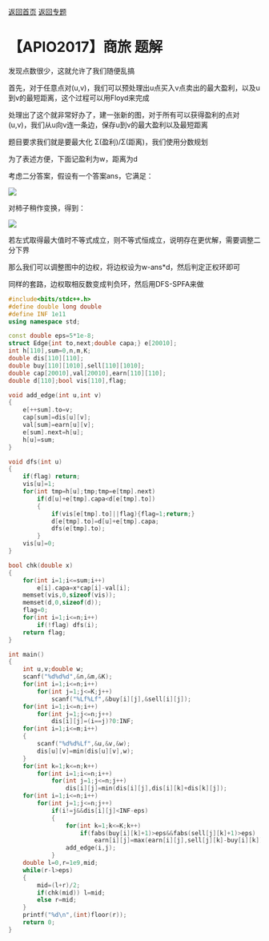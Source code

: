 [返回首页](https://EbolaEmperor.github.io)
[返回专题](https://EbolaEmperor.github.io/special/FracPro)

# 【APIO2017】商旅 题解

发现点数很少，这就允许了我们随便乱搞

首先，对于任意点对(u,v)，我们可以预处理出u点买入v点卖出的最大盈利，以及u到v的最短距离，这个过程可以用Floyd来完成

处理出了这个就非常好办了，建一张新的图，对于所有可以获得盈利的点对(u,v)，我们从u向v连一条边，保存u到v的最大盈利以及最短距离

题目要求我们就是要最大化 Σ(盈利)/Σ(距离)，我们使用分数规划

为了表述方便，下面记盈利为w，距离为d

考虑二分答案，假设有一个答案ans，它满足：

![](http://latex.codecogs.com/svg.latex?\frac{\sum&space;w_i}{\sum&space;d_i}\leq&space;ans)

对柿子稍作变换，得到：

![](http://latex.codecogs.com/svg.latex?\sum(w_i-ans*d_i)\leq0)

若左式取得最大值时不等式成立，则不等式恒成立，说明存在更优解，需要调整二分下界

那么我们可以调整图中的边权，将边权设为w-ans*d，然后判定正权环即可

同样的套路，边权取相反数变成判负环，然后用DFS-SPFA来做

```cpp
#include<bits/stdc++.h>
#define double long double
#define INF 1e11
using namespace std;

const double eps=5*1e-8;
struct Edge{int to,next;double capa;} e[20010];
int h[110],sum=0,n,m,K;
double dis[110][110];
double buy[110][1010],sell[110][1010];
double cap[20010],val[20010],earn[110][110];
double d[110];bool vis[110],flag;

void add_edge(int u,int v)
{
	e[++sum].to=v;
	cap[sum]=dis[u][v];
	val[sum]=earn[u][v];
	e[sum].next=h[u];
	h[u]=sum;
}

void dfs(int u)
{
	if(flag) return;
	vis[u]=1;
	for(int tmp=h[u];tmp;tmp=e[tmp].next)
		if(d[u]+e[tmp].capa<d[e[tmp].to])
		{
			if(vis[e[tmp].to]||flag){flag=1;return;}
			d[e[tmp].to]=d[u]+e[tmp].capa;
			dfs(e[tmp].to);
		}
	vis[u]=0;
}

bool chk(double x)
{
	for(int i=1;i<=sum;i++)
		e[i].capa=x*cap[i]-val[i];
	memset(vis,0,sizeof(vis));
	memset(d,0,sizeof(d));
	flag=0;
	for(int i=1;i<=n;i++)
		if(!flag) dfs(i);
	return flag;
}

int main()
{
	int u,v;double w;
	scanf("%d%d%d",&n,&m,&K);
	for(int i=1;i<=n;i++)
		for(int j=1;j<=K;j++)
			scanf("%Lf%Lf",&buy[i][j],&sell[i][j]);
	for(int i=1;i<=n;i++)
		for(int j=1;j<=n;j++)
			dis[i][j]=(i==j)?0:INF;
	for(int i=1;i<=m;i++)
	{
		scanf("%d%d%Lf",&u,&v,&w);
		dis[u][v]=min(dis[u][v],w);
	}
	for(int k=1;k<=n;k++)
		for(int i=1;i<=n;i++)
			for(int j=1;j<=n;j++)
				dis[i][j]=min(dis[i][j],dis[i][k]+dis[k][j]);
	for(int i=1;i<=n;i++)
		for(int j=1;j<=n;j++)
			if(i!=j&&dis[i][j]<INF-eps)
			{
				for(int k=1;k<=K;k++)
					if(fabs(buy[i][k]+1)>eps&&fabs(sell[j][k]+1)>eps)
						earn[i][j]=max(earn[i][j],sell[j][k]-buy[i][k]);
				add_edge(i,j);
			}
	double l=0,r=1e9,mid;
	while(r-l>eps)
	{
		mid=(l+r)/2;
		if(chk(mid)) l=mid;
		else r=mid;
	}
	printf("%d\n",(int)floor(r));
	return 0;
}
```
